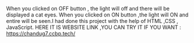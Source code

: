 When you clicked on OFF button , the light will off and there will be displayed a cat eyes. When you clicked on ON button ,the light will ON and entire will be seen.I had done this project with the help of HTML ,CSS , JavaScript. 
HERE IT IS WEBSITE LINK ,YOU CAN TRY IT IF YOU WANT : https://chandug7.ccbp.tech/
